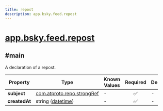 ```yaml
---
title: repost
description: app.bsky.feed.repost
---
```


# [app.bsky.feed.repost](https://github.com/myConsciousness/atproto.dart/blob/main/lexicons/app/bsky/feed/repost.json)

## #main

A declaration of a repost.

| Property | Type | Known Values | Required | Description |
| --- | --- | --- | :---: | --- |
| **subject** | [com.atproto.repo.strongRef](../../../../lexicons/com/atproto/repo/strongRef.md#main) | - | ✅ | - |
| **createdAt** | string ([datetime](https://atproto.com/specs/lexicon#datetime)) | - | ✅ | - |
